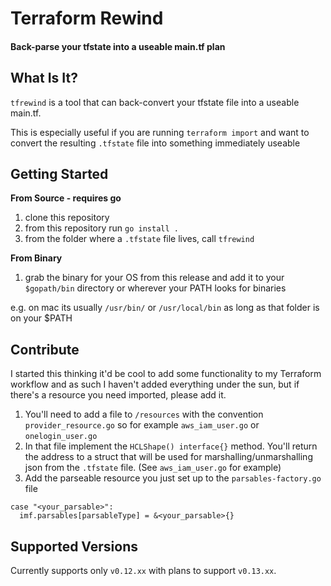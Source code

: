 # Terraform Rewind

#### Back-parse your tfstate into a useable main.tf plan

## What Is It?

`tfrewind` is a tool that can back-convert your tfstate file into a useable main.tf.

This is especially useful if you are running `terraform import` and want to convert the resulting `.tfstate` file into something immediately useable

## Getting Started

**From Source - requires go**

1. clone this repository
2. from this repository run `go install .`
3. from the folder where a `.tfstate` file lives, call `tfrewind`

**From Binary**

1. grab the binary for your OS from this release and add it to your `$gopath/bin` directory or wherever your PATH looks for binaries

e.g. on mac its usually `/usr/bin/` or `/usr/local/bin` as long as that folder is on your $PATH

## Contribute

I started this thinking it'd be cool to add some functionality to my Terraform workflow and as such I haven't added everything under the sun, but if there's a resource you need imported, please add it.

1. You'll need to add a file to `/resources` with the convention `provider_resource.go` so for example `aws_iam_user.go` or `onelogin_user.go`
2. In that file implement the `HCLShape() interface{}` method. You'll return the address to a struct that will be used for marshalling/unmarshalling json from the `.tfstate` file. (See `aws_iam_user.go` for example)
3. Add the parseable resource you just set up to the `parsables-factory.go` file
```
case "<your_parsable>":
  imf.parsables[parsableType] = &<your_parsable>{}
```

## Supported Versions
Currently supports only `v0.12.xx` with plans to support `v0.13.xx`.
